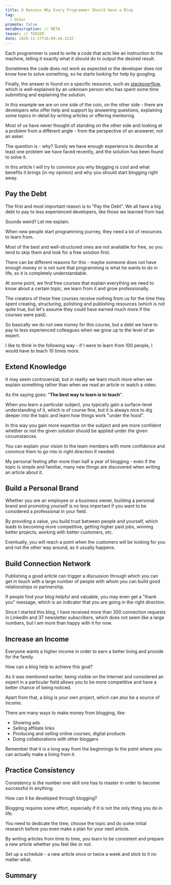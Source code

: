 ```yaml
---
title: 6 Reasons Why Every Programmer Should Have a Blog
tag:
  - Other
promote: false
metaDescription: // META
teaser: // TEASER
date: 2020-11-17T16:09:44.223Z
---
```

Each programmer is used to write a code that acts like an instruction to the machine, telling it exactly what it should do to output the desired result.

Sometimes the code does not work as expected or the developer does not know how to solve something, so he starts looking for help by googling.

Finally, the answer is found on a specific resource, such as [stackoverflow](https://stackoverflow.com/), which is well-explained by an unknown person who has spent some time submitting and explaining the solution.

In this example we are on one side of the coin, on the other side - there are developers who offer help and support by answering questions, explaining some topics in-detail by writing articles or offering mentoring.

Most of us have never thought of standing on the other side and looking at a problem from a different angle - from the perspective of an answerer, not an asker.

The question is - why? Surely we have enough experience to describe at least one problem we have faced recently, and the solution has been found to solve it.

In this article I will try to convince you why blogging is cool and what benefits it brings (in my opinion) and why you should start blogging right away.

## Pay the Debt

The first and most important reason is to "Pay the Debt". We all have a big debt to pay to less experienced developers, like those we learned from had.

Sounds weird? Let me explain. 

When new people start programming journey, they need a lot of resources to learn from.

Most of the best and well-structured ones are not available for free, so you tend to skip them and look for a free solution first.

There can be different reasons for this - maybe someone does not have enough money or is not sure that programming is what he wants to do in life, so it is completely understandable.

At some point, we find free courses that explain everything we need to know about a certain topic, we learn from it and grow professionally.

The creators of these free courses receive nothing from us for the time they spent creating, structuring, polishing and publishing resources (which is not quite true, but let's assume they could have earned much more if the courses were paid).

So basically we do not owe money for this course, but a debt we have to pay to less experienced colleagues when we grow up to the level of an expert.

I like to think in the following way - if I were to learn from 100 people, I would have to teach 10 times more.

## Extend Knowledge

It may seem controversial, but in reality we learn much more when we explain something rather than when we read an article or watch a video. 

As the saying goes: "**The best way to learn is to teach**".

When you learn a particular subject, you typically gain a surface-level understanding of it, which is of course fine, but it is always nice to dig deeper into the topic and learn how things work "under the hood".

In this way you gain more expertise on the subject and are more confident whether or not the given solution should be applied under the given circumstances.

You can explain your vision to the team members with more confidence and convince them to go into in right direction if needed.

My personal feeling after more than half a year of blogging - even if the topic is simple and familiar, many new things are discovered when writing an article about it.

## Build a Personal Brand

Whether you are an employee or a business owner, building a personal brand and promoting yourself is no less important if you want to be considered a professional in your field.

By providing a value, you build trust between people and yourself, which leads to becoming more competitive, getting higher paid jobs, winning better projects, working with better customers, etc. 

Eventually, you will reach a point when the customers will be looking for you and not the other way around, as it usually happens.

## Build Connection Network

Publishing a good article can trigger a discussion through which you can get in touch with a large number of people with whom you can build good relationships or partnership.

If people find your blog helpful and valuable, you may even get a "thank you" message, which is an indicator that you are going in the right direction.

Since I started this blog, I have received more than 300 connection requests in LinkedIn and 37 newsletter subscribers, which does not seem like a large numbers, but I am more than happy with it for now.

## Increase an Income

Everyone wants a higher income in order to earn a better living and provide for the family.

How can a blog help to achieve this goal?

As it was mentioned earlier, being visible on the Internet and considered an expert in a particular field allows you to be more competitive and have a better chance of being noticed.

Apart from that, a blog is your own project, which can also be a source of income. 

There are many ways to make money from blogging, like:

* Showing ads
* Selling affiliate links
* Producing and selling online courses, digital products
* Doing collaborations with other bloggers

Remember that it is a long way from the beginnings to the point where you can actually make a living from it.

## Practice Consistency

Consistency is the number one skill one has to master in order to become successful in anything.

How can it be developed through blogging?

Blogging requires some effort, especially if it is not the only thing you do in life.

You need to dedicate the time, choose the topic and do some initial research before you even make a plan for your next article. 

By writing articles from time to time, you learn to be consistent and prepare a new article whether you feel like or not.

Set up a schedule - a new article once or twice a week and stick to it no matter what.

## Summary
